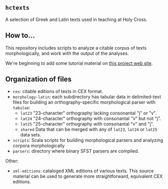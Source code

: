 ## `hctexts`


A selection of Greek and Latin texts used in teaching at Holy Cross.

## How to...


This repository includes scripts to analyze a citable corpus of texts morphologically, and work with the output of the analyses.

We're beginning to add some tutorial material on [this project web site](https://neelsmith.github.io/hctexts/).

## Organization of files

-  `cex`: citable editions of texts in CEX format.
- `morphology-latin`: each subdirectory has tabular data in delimited-text files for building an orthography-specific morphological parser with `tabulae`:
    - `lat23` "23-character" orthography lacking consonantal "j" or "v".
    - `lat24` "24-character" orthography with consonantal "v" but not "j".
    - `lat25` "25-character" orthography with consonantal "v" and "j".
    - `shared` Data that can be merged with any of `lat23`, `lat24` or `lat25` data sets.
-  `scripts`: Scala scripts for building morphological parsers and analyzing corpora morphologically
-  `parsers`: directory where binary SFST parsers are compiled.


Other:

- `xml-editions`:  cataloged XML editions of various texts.  This source material can be used to generate more straightforward, equivalent CEX editions.
